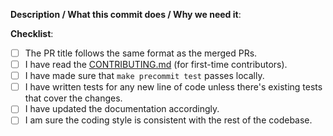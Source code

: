 <!--
⚠️⚠️⚠️⚠️⚠️⚠️⚠️⚠️⚠️⚠️⚠️⚠️⚠️⚠️
Please make sure that at least `make precommit test` passes before submitting the PR as ready for review.
If there's anything you're unsure about, please ensure the PR is marked as a draft. For example,
draft PRs would be ideal for discussing the approach to a problem or the design of a feature.

Also, please make sure that you can check off all the items on the checklist below.

Otherwise, you might unnecessarily consume the time of the maintainers unless there's
a specific reason for not doing so.
⚠️⚠️⚠️⚠️⚠️⚠️⚠️⚠️⚠️⚠️⚠️⚠️⚠️⚠️
-->

**Description / What this commit does / Why we need it**:

<!--
Please provide a brief description of the changes in this PR.
Example:

This allows configuring extproc to listen on an Unix domain socket. Note that
this commit just enables it in the extproc filter. Follow-up PRs will be
needed to accommodate that in the controller as well, but that would
require further changes to how the Gateway itself (not only the filter)
is deployed, to mount a common volume for the UDS.

Fixes #12345
-->

**Checklist**:
<!-- Remove items that do not apply. For completed items, change [ ] to [x]. -->

- [ ] The PR title follows the same format as the merged PRs.
- [ ] I have read the [CONTRIBUTING.md](../CONTRIBUTING.md) (for first-time contributors).
- [ ] I have made sure that `make precommit test` passes locally.
- [ ] I have written tests for any new line of code unless there's existing tests that cover the changes.
- [ ] I have updated the documentation accordingly.
- [ ] I am sure the coding style is consistent with the rest of the codebase.
